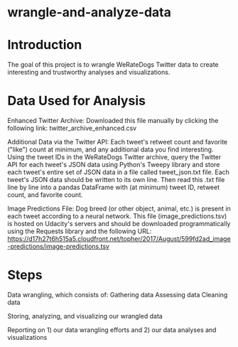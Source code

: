 # wrangle-and-analyze-data


# Introduction
The goal of this project is to wrangle WeRateDogs Twitter data to create interesting and trustworthy analyses and visualizations.

# Data Used for Analysis
Enhanced Twitter Archive: Downloaded this file manually by clicking the following link: twitter_archive_enhanced.csv

Additional Data via the Twitter API: Each tweet's retweet count and favorite ("like") count at minimum, and any additional data you find interesting. Using the tweet IDs in the WeRateDogs Twitter archive, query the Twitter API for each tweet's JSON data using Python's Tweepy library and store each tweet's entire set of JSON data in a file called tweet_json.txt file. Each tweet's JSON data should be written to its own line. Then read this .txt file line by line into a pandas DataFrame with (at minimum) tweet ID, retweet count, and favorite count.

 Image Predictions File: Dog breed (or other object, animal, etc.) is present in each tweet according to a neural network. This file (image_predictions.tsv) is hosted on Udacity's servers and should be downloaded programmatically using the Requests library and the following URL: https://d17h27t6h515a5.cloudfront.net/topher/2017/August/599fd2ad_image-predictions/image-predictions.tsv

# Steps
Data wrangling, which consists of: Gathering data Assessing data Cleaning data

Storing, analyzing, and visualizing our wrangled data

Reporting on 1) our data wrangling efforts and 2) our data analyses and visualizations
